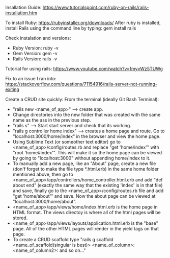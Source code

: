 Insallation Guide: https://www.tutorialspoint.com/ruby-on-rails/rails-installation.htm

To install Ruby: https://rubyinstaller.org/downloads/
After ruby is installed, install Rails using the command line by typing: gem install rails

Check instalation and versions:
- Ruby Version: ruby -v
- Gem Version: gem -v
- Rails Version: rails -v

Tutorial for using rails: https://www.youtube.com/watch?v=fmyvWz5TUWg

Fix to an issue I ran into: https://stackoverflow.com/questions/71154916/rails-server-not-running-exiting

Create a CRUD site quickly:
  From the terminal (ideally Git Bash Terminal):
  - "rails new <name_of_app>" --> create app.
  - Change directories into the new folder that was created with the same name as the ass in the previous step.
  - "rails s" --> Start start server and check that its working.
  - "rails g controller home index" --> creates a home page and route. Go to "localhost:3000/home/index" in the browser and view the home page.
  - Using Sublime Text (or someother text editor) go to <name_of_app>/config/routes.rb and replace "get 'home/index'" with "root 'home#index'". This will make it so the     home page can be viewed by going to "localhost:3000" without appending home/index to it.
  - To manually add a new page, like an "About" page, create a new file (don'f forget to make the file type *.html.erb) in the same home folder mentioned above, then go     to <name_of_app>/app/controllers/home_controller.html.erb and add "def about end" (exactly the same way that the existing 'index' is in that file) and save, finally     go to the <name_of_app>/config/routes.rb file and add "get 'home/about'" and save. Now the about page can be viewed at "localhost:3000/home/about".
  - <name_of_app>/app/views/home/index.html.erb is the home page in HTML format. The views directoy is where all of the html pages will be stored.
  - <name_of_app>/app/views/layouts/application.html.erb is the "base" page. All of the other HTML pages will render in the yield tags on that page.
  - To create a CRUD scaffold type "rails g scaffold <name_of_scaffold(singular is best)> <name_of_column>:<datatype> <name_of_column2>:<datatype> and so on..."
